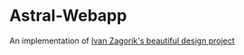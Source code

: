 # Astral-Webapp

An implementation of [Ivan Zagorik's beautiful design project](https://www.behance.net/gallery/79555113/Astral-Cinema?tracking_source=search_projects_recommended%7Cmovie)